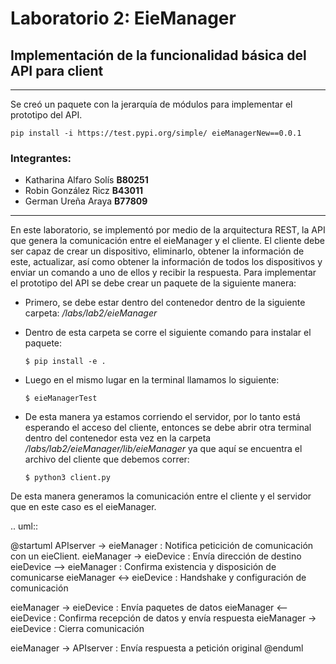 # Laboratorio 2: EieManager
## Implementación de la funcionalidad básica del API para client
__________

Se creó un paquete con la jerarquía de módulos para implementar el prototipo del API.

`
pip install -i https://test.pypi.org/simple/ eieManagerNew==0.0.1
`



### Integrantes:

* Katharina Alfaro Solís **B80251**
* Robin González Ricz **B43011**
* German Ureña Araya **B77809**
____________
En este laboratorio, se implementó por medio de la arquitectura REST, la API que genera la comunicación entre el eieManager y el cliente. El cliente debe ser capaz de crear un dispositivo, eliminarlo, obtener la información de este, actualizar, así como obtener la información de todos los dispositivos y enviar un comando a uno de ellos y recibir la respuesta.
Para implementar el prototipo del API se debe crear un paquete de la siguiente manera: 

* Primero, se debe estar dentro del contenedor dentro de la siguiente carpeta: *_/labs/lab2/eieManager_* 
* Dentro de esta carpeta se corre el siguiente comando para instalar el paquete:

    `
    $ pip install -e .
    `

* Luego en el mismo lugar en la terminal llamamos lo siguiente:

    `
    $ eieManagerTest
    `
* De esta manera ya estamos corriendo el servidor, por lo tanto está esperando el acceso del cliente, entonces se debe abrir otra terminal dentro del contenedor esta vez en la carpeta *_/labs/lab2/eieManager/lib/eieManager_* ya que aquí se encuentra el archivo del cliente que debemos correr:

    `
    $ python3 client.py
    `

De esta manera generamos la comunicación entre el cliente y el servidor que en este caso es el eieManager. 

.. uml::

  @startuml
  APIserver -> eieManager : Notifica peticición de comunicación con un eieClient.
  eieManager -> eieDevice : Envía dirección de destino
  eieDevice --> eieManager : Confirma existencia y disposición de comunicarse
  eieManager <-> eieDevice : Handshake y configuración de comunicación

  eieManager -> eieDevice : Envía paquetes de datos
  eieManager <-- eieDevice : Confirma recepción de datos y envía respuesta
  eieManager -> eieDevice : Cierra comunicación

  eieManager -> APIserver : Envía respuesta a petición original
  @enduml
